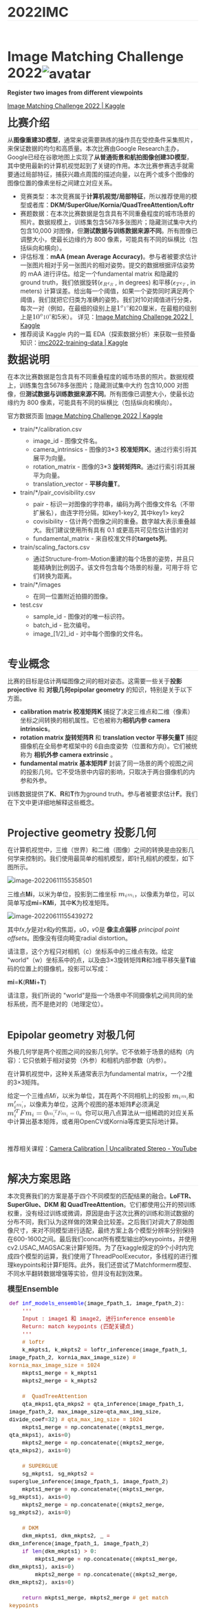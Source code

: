 # 2022IMC
<!doctype html>
<html>
<head>
<meta charset='UTF-8'><meta name='viewport' content='width=device-width initial-scale=1'>

<link href='https://fonts.loli.net/css?family=Open+Sans:400italic,700italic,700,400&subset=latin,latin-ext' rel='stylesheet' type='text/css' /><style type='text/css'>html {overflow-x: initial !important;}:root { --bg-color:#ffffff; --text-color:#333333; --select-text-bg-color:#B5D6FC; --select-text-font-color:auto; --monospace:"Lucida Console",Consolas,"Courier",monospace; --title-bar-height:20px; }
.mac-os-11 { --title-bar-height:28px; }
html { font-size: 14px; background-color: var(--bg-color); color: var(--text-color); font-family: "Helvetica Neue", Helvetica, Arial, sans-serif; -webkit-font-smoothing: antialiased; }
body { margin: 0px; padding: 0px; height: auto; inset: 0px; font-size: 1rem; line-height: 1.42857; overflow-x: hidden; background: inherit; tab-size: 4; }
iframe { margin: auto; }
a.url { word-break: break-all; }
a:active, a:hover { outline: 0px; }
.in-text-selection, ::selection { text-shadow: none; background: var(--select-text-bg-color); color: var(--select-text-font-color); }
#write { margin: 0px auto; height: auto; width: inherit; word-break: normal; overflow-wrap: break-word; position: relative; white-space: normal; overflow-x: visible; padding-top: 36px; }
#write.first-line-indent p { text-indent: 2em; }
#write.first-line-indent li p, #write.first-line-indent p * { text-indent: 0px; }
#write.first-line-indent li { margin-left: 2em; }
.for-image #write { padding-left: 8px; padding-right: 8px; }
body.typora-export { padding-left: 30px; padding-right: 30px; }
.typora-export .footnote-line, .typora-export li, .typora-export p { white-space: pre-wrap; }
.typora-export .task-list-item input { pointer-events: none; }
@media screen and (max-width: 500px) {
  body.typora-export { padding-left: 0px; padding-right: 0px; }
  #write { padding-left: 20px; padding-right: 20px; }
  .CodeMirror-sizer { margin-left: 0px !important; }
  .CodeMirror-gutters { display: none !important; }
}
#write li > figure:last-child { margin-bottom: 0.5rem; }
#write ol, #write ul { position: relative; }
img { max-width: 100%; vertical-align: middle; image-orientation: from-image; }
button, input, select, textarea { color: inherit; font: inherit; }
input[type="checkbox"], input[type="radio"] { line-height: normal; padding: 0px; }
*, ::after, ::before { box-sizing: border-box; }
#write h1, #write h2, #write h3, #write h4, #write h5, #write h6, #write p, #write pre { width: inherit; }
#write h1, #write h2, #write h3, #write h4, #write h5, #write h6, #write p { position: relative; }
p { line-height: inherit; }
h1, h2, h3, h4, h5, h6 { break-after: avoid-page; break-inside: avoid; orphans: 4; }
p { orphans: 4; }
h1 { font-size: 2rem; }
h2 { font-size: 1.8rem; }
h3 { font-size: 1.6rem; }
h4 { font-size: 1.4rem; }
h5 { font-size: 1.2rem; }
h6 { font-size: 1rem; }
.md-math-block, .md-rawblock, h1, h2, h3, h4, h5, h6, p { margin-top: 1rem; margin-bottom: 1rem; }
.hidden { display: none; }
.md-blockmeta { color: rgb(204, 204, 204); font-weight: 700; font-style: italic; }
a { cursor: pointer; }
sup.md-footnote { padding: 2px 4px; background-color: rgba(238, 238, 238, 0.7); color: rgb(85, 85, 85); border-radius: 4px; cursor: pointer; }
sup.md-footnote a, sup.md-footnote a:hover { color: inherit; text-transform: inherit; text-decoration: inherit; }
#write input[type="checkbox"] { cursor: pointer; width: inherit; height: inherit; }
figure { overflow-x: auto; margin: 1.2em 0px; max-width: calc(100% + 16px); padding: 0px; }
figure > table { margin: 0px; }
tr { break-inside: avoid; break-after: auto; }
thead { display: table-header-group; }
table { border-collapse: collapse; border-spacing: 0px; width: 100%; overflow: auto; break-inside: auto; text-align: left; }
table.md-table td { min-width: 32px; }
.CodeMirror-gutters { border-right: 0px; background-color: inherit; }
.CodeMirror-linenumber { user-select: none; }
.CodeMirror { text-align: left; }
.CodeMirror-placeholder { opacity: 0.3; }
.CodeMirror pre { padding: 0px 4px; }
.CodeMirror-lines { padding: 0px; }
div.hr:focus { cursor: none; }
#write pre { white-space: pre-wrap; }
#write.fences-no-line-wrapping pre { white-space: pre; }
#write pre.ty-contain-cm { white-space: normal; }
.CodeMirror-gutters { margin-right: 4px; }
.md-fences { font-size: 0.9rem; display: block; break-inside: avoid; text-align: left; overflow: visible; white-space: pre; background: inherit; position: relative !important; }
.md-fences-adv-panel { width: 100%; margin-top: 10px; text-align: center; padding-top: 0px; padding-bottom: 8px; overflow-x: auto; }
#write .md-fences.mock-cm { white-space: pre-wrap; }
.md-fences.md-fences-with-lineno { padding-left: 0px; }
#write.fences-no-line-wrapping .md-fences.mock-cm { white-space: pre; overflow-x: auto; }
.md-fences.mock-cm.md-fences-with-lineno { padding-left: 8px; }
.CodeMirror-line, twitterwidget { break-inside: avoid; }
.footnotes { opacity: 0.8; font-size: 0.9rem; margin-top: 1em; margin-bottom: 1em; }
.footnotes + .footnotes { margin-top: 0px; }
.md-reset { margin: 0px; padding: 0px; border: 0px; outline: 0px; vertical-align: top; background: 0px 0px; text-decoration: none; text-shadow: none; float: none; position: static; width: auto; height: auto; white-space: nowrap; cursor: inherit; -webkit-tap-highlight-color: transparent; line-height: normal; font-weight: 400; text-align: left; box-sizing: content-box; direction: ltr; }
li div { padding-top: 0px; }
blockquote { margin: 1rem 0px; }
li .mathjax-block, li p { margin: 0.5rem 0px; }
li blockquote { margin: 1rem 0px; }
li { margin: 0px; position: relative; }
blockquote > :last-child { margin-bottom: 0px; }
blockquote > :first-child, li > :first-child { margin-top: 0px; }
.footnotes-area { color: rgb(136, 136, 136); margin-top: 0.714rem; padding-bottom: 0.143rem; white-space: normal; }
#write .footnote-line { white-space: pre-wrap; }
@media print {
  body, html { border: 1px solid transparent; height: 99%; break-after: avoid; break-before: avoid; font-variant-ligatures: no-common-ligatures; }
  #write { margin-top: 0px; padding-top: 0px; border-color: transparent !important; }
  .typora-export * { -webkit-print-color-adjust: exact; }
  .typora-export #write { break-after: avoid; }
  .typora-export #write::after { height: 0px; }
  .is-mac table { break-inside: avoid; }
  .typora-export-show-outline .typora-export-sidebar { display: none; }
}
.footnote-line { margin-top: 0.714em; font-size: 0.7em; }
a img, img a { cursor: pointer; }
pre.md-meta-block { font-size: 0.8rem; min-height: 0.8rem; white-space: pre-wrap; background: rgb(204, 204, 204); display: block; overflow-x: hidden; }
p > .md-image:only-child:not(.md-img-error) img, p > img:only-child { display: block; margin: auto; }
#write.first-line-indent p > .md-image:only-child:not(.md-img-error) img { left: -2em; position: relative; }
p > .md-image:only-child { display: inline-block; width: 100%; }
#write .MathJax_Display { margin: 0.8em 0px 0px; }
.md-math-block { width: 100%; }
.md-math-block:not(:empty)::after { display: none; }
.MathJax_ref { fill: currentcolor; }
[contenteditable="true"]:active, [contenteditable="true"]:focus, [contenteditable="false"]:active, [contenteditable="false"]:focus { outline: 0px; box-shadow: none; }
.md-task-list-item { position: relative; list-style-type: none; }
.task-list-item.md-task-list-item { padding-left: 0px; }
.md-task-list-item > input { position: absolute; top: 0px; left: 0px; margin-left: -1.2em; margin-top: calc(1em - 10px); border: none; }
.math { font-size: 1rem; }
.md-toc { min-height: 3.58rem; position: relative; font-size: 0.9rem; border-radius: 10px; }
.md-toc-content { position: relative; margin-left: 0px; }
.md-toc-content::after, .md-toc::after { display: none; }
.md-toc-item { display: block; color: rgb(65, 131, 196); }
.md-toc-item a { text-decoration: none; }
.md-toc-inner:hover { text-decoration: underline; }
.md-toc-inner { display: inline-block; cursor: pointer; }
.md-toc-h1 .md-toc-inner { margin-left: 0px; font-weight: 700; }
.md-toc-h2 .md-toc-inner { margin-left: 2em; }
.md-toc-h3 .md-toc-inner { margin-left: 4em; }
.md-toc-h4 .md-toc-inner { margin-left: 6em; }
.md-toc-h5 .md-toc-inner { margin-left: 8em; }
.md-toc-h6 .md-toc-inner { margin-left: 10em; }
@media screen and (max-width: 48em) {
  .md-toc-h3 .md-toc-inner { margin-left: 3.5em; }
  .md-toc-h4 .md-toc-inner { margin-left: 5em; }
  .md-toc-h5 .md-toc-inner { margin-left: 6.5em; }
  .md-toc-h6 .md-toc-inner { margin-left: 8em; }
}
a.md-toc-inner { font-size: inherit; font-style: inherit; font-weight: inherit; line-height: inherit; }
.footnote-line a:not(.reversefootnote) { color: inherit; }
.md-attr { display: none; }
.md-fn-count::after { content: "."; }
code, pre, samp, tt { font-family: var(--monospace); }
kbd { margin: 0px 0.1em; padding: 0.1em 0.6em; font-size: 0.8em; color: rgb(36, 39, 41); background: rgb(255, 255, 255); border: 1px solid rgb(173, 179, 185); border-radius: 3px; box-shadow: rgba(12, 13, 14, 0.2) 0px 1px 0px, rgb(255, 255, 255) 0px 0px 0px 2px inset; white-space: nowrap; vertical-align: middle; }
.md-comment { color: rgb(162, 127, 3); opacity: 0.6; font-family: var(--monospace); }
code { text-align: left; vertical-align: initial; }
a.md-print-anchor { white-space: pre !important; border-width: initial !important; border-style: none !important; border-color: initial !important; display: inline-block !important; position: absolute !important; width: 1px !important; right: 0px !important; outline: 0px !important; background: 0px 0px !important; text-decoration: initial !important; text-shadow: initial !important; }
.os-windows.monocolor-emoji .md-emoji { font-family: "Segoe UI Symbol", sans-serif; }
.md-diagram-panel > svg { max-width: 100%; }
[lang="flow"] svg, [lang="mermaid"] svg { max-width: 100%; height: auto; }
[lang="mermaid"] .node text { font-size: 1rem; }
table tr th { border-bottom: 0px; }
video { max-width: 100%; display: block; margin: 0px auto; }
iframe { max-width: 100%; width: 100%; border: none; }
.highlight td, .highlight tr { border: 0px; }
mark { background: rgb(255, 255, 0); color: rgb(0, 0, 0); }
.md-html-inline .md-plain, .md-html-inline strong, mark .md-inline-math, mark strong { color: inherit; }
.md-expand mark .md-meta { opacity: 0.3 !important; }
mark .md-meta { color: rgb(0, 0, 0); }
@media print {
  .typora-export h1, .typora-export h2, .typora-export h3, .typora-export h4, .typora-export h5, .typora-export h6 { break-inside: avoid; }
}
.md-diagram-panel .messageText { stroke: none !important; }
.md-diagram-panel .start-state { fill: var(--node-fill); }
.md-diagram-panel .edgeLabel rect { opacity: 1 !important; }
.md-fences.md-fences-math { font-size: 1em; }
.md-fences-advanced:not(.md-focus) { padding: 0px; white-space: nowrap; border: 0px; }
.md-fences-advanced:not(.md-focus) { background: inherit; }
.typora-export-show-outline .typora-export-content { max-width: 1440px; margin: auto; display: flex; flex-direction: row; }
.typora-export-sidebar { width: 300px; font-size: 0.8rem; margin-top: 80px; margin-right: 18px; }
.typora-export-show-outline #write { --webkit-flex:2; flex: 2 1 0%; }
.typora-export-sidebar .outline-content { position: fixed; top: 0px; max-height: 100%; overflow: hidden auto; padding-bottom: 30px; padding-top: 60px; width: 300px; }
@media screen and (max-width: 1024px) {
  .typora-export-sidebar, .typora-export-sidebar .outline-content { width: 240px; }
}
@media screen and (max-width: 800px) {
  .typora-export-sidebar { display: none; }
}
.outline-content li, .outline-content ul { margin-left: 0px; margin-right: 0px; padding-left: 0px; padding-right: 0px; list-style: none; }
.outline-content ul { margin-top: 0px; margin-bottom: 0px; }
.outline-content strong { font-weight: 400; }
.outline-expander { width: 1rem; height: 1.42857rem; position: relative; display: table-cell; vertical-align: middle; cursor: pointer; padding-left: 4px; }
.outline-expander::before { content: ""; position: relative; font-family: Ionicons; display: inline-block; font-size: 8px; vertical-align: middle; }
.outline-item { padding-top: 3px; padding-bottom: 3px; cursor: pointer; }
.outline-expander:hover::before { content: ""; }
.outline-h1 > .outline-item { padding-left: 0px; }
.outline-h2 > .outline-item { padding-left: 1em; }
.outline-h3 > .outline-item { padding-left: 2em; }
.outline-h4 > .outline-item { padding-left: 3em; }
.outline-h5 > .outline-item { padding-left: 4em; }
.outline-h6 > .outline-item { padding-left: 5em; }
.outline-label { cursor: pointer; display: table-cell; vertical-align: middle; text-decoration: none; color: inherit; }
.outline-label:hover { text-decoration: underline; }
.outline-item:hover { border-color: rgb(245, 245, 245); background-color: var(--item-hover-bg-color); }
.outline-item:hover { margin-left: -28px; margin-right: -28px; border-left: 28px solid transparent; border-right: 28px solid transparent; }
.outline-item-single .outline-expander::before, .outline-item-single .outline-expander:hover::before { display: none; }
.outline-item-open > .outline-item > .outline-expander::before { content: ""; }
.outline-children { display: none; }
.info-panel-tab-wrapper { display: none; }
.outline-item-open > .outline-children { display: block; }
.typora-export .outline-item { padding-top: 1px; padding-bottom: 1px; }
.typora-export .outline-item:hover { margin-right: -8px; border-right: 8px solid transparent; }
.typora-export .outline-expander::before { content: "+"; font-family: inherit; top: -1px; }
.typora-export .outline-expander:hover::before, .typora-export .outline-item-open > .outline-item > .outline-expander::before { content: "−"; }
.typora-export-collapse-outline .outline-children { display: none; }
.typora-export-collapse-outline .outline-item-open > .outline-children, .typora-export-no-collapse-outline .outline-children { display: block; }
.typora-export-no-collapse-outline .outline-expander::before { content: "" !important; }
.typora-export-show-outline .outline-item-active > .outline-item .outline-label { font-weight: 700; }
.md-inline-math-container mjx-container { zoom: 0.95; }


.CodeMirror { height: auto; }
.CodeMirror.cm-s-inner { background: inherit; }
.CodeMirror-scroll { overflow: auto hidden; z-index: 3; }
.CodeMirror-gutter-filler, .CodeMirror-scrollbar-filler { background-color: rgb(255, 255, 255); }
.CodeMirror-gutters { border-right: 1px solid rgb(221, 221, 221); background: inherit; white-space: nowrap; }
.CodeMirror-linenumber { padding: 0px 3px 0px 5px; text-align: right; color: rgb(153, 153, 153); }
.cm-s-inner .cm-keyword { color: rgb(119, 0, 136); }
.cm-s-inner .cm-atom, .cm-s-inner.cm-atom { color: rgb(34, 17, 153); }
.cm-s-inner .cm-number { color: rgb(17, 102, 68); }
.cm-s-inner .cm-def { color: rgb(0, 0, 255); }
.cm-s-inner .cm-variable { color: rgb(0, 0, 0); }
.cm-s-inner .cm-variable-2 { color: rgb(0, 85, 170); }
.cm-s-inner .cm-variable-3 { color: rgb(0, 136, 85); }
.cm-s-inner .cm-string { color: rgb(170, 17, 17); }
.cm-s-inner .cm-property { color: rgb(0, 0, 0); }
.cm-s-inner .cm-operator { color: rgb(152, 26, 26); }
.cm-s-inner .cm-comment, .cm-s-inner.cm-comment { color: rgb(170, 85, 0); }
.cm-s-inner .cm-string-2 { color: rgb(255, 85, 0); }
.cm-s-inner .cm-meta { color: rgb(85, 85, 85); }
.cm-s-inner .cm-qualifier { color: rgb(85, 85, 85); }
.cm-s-inner .cm-builtin { color: rgb(51, 0, 170); }
.cm-s-inner .cm-bracket { color: rgb(153, 153, 119); }
.cm-s-inner .cm-tag { color: rgb(17, 119, 0); }
.cm-s-inner .cm-attribute { color: rgb(0, 0, 204); }
.cm-s-inner .cm-header, .cm-s-inner.cm-header { color: rgb(0, 0, 255); }
.cm-s-inner .cm-quote, .cm-s-inner.cm-quote { color: rgb(0, 153, 0); }
.cm-s-inner .cm-hr, .cm-s-inner.cm-hr { color: rgb(153, 153, 153); }
.cm-s-inner .cm-link, .cm-s-inner.cm-link { color: rgb(0, 0, 204); }
.cm-negative { color: rgb(221, 68, 68); }
.cm-positive { color: rgb(34, 153, 34); }
.cm-header, .cm-strong { font-weight: 700; }
.cm-del { text-decoration: line-through; }
.cm-em { font-style: italic; }
.cm-link { text-decoration: underline; }
.cm-error { color: red; }
.cm-invalidchar { color: red; }
.cm-constant { color: rgb(38, 139, 210); }
.cm-defined { color: rgb(181, 137, 0); }
div.CodeMirror span.CodeMirror-matchingbracket { color: rgb(0, 255, 0); }
div.CodeMirror span.CodeMirror-nonmatchingbracket { color: rgb(255, 34, 34); }
.cm-s-inner .CodeMirror-activeline-background { background: inherit; }
.CodeMirror { position: relative; overflow: hidden; }
.CodeMirror-scroll { height: 100%; outline: 0px; position: relative; box-sizing: content-box; background: inherit; }
.CodeMirror-sizer { position: relative; }
.CodeMirror-gutter-filler, .CodeMirror-hscrollbar, .CodeMirror-scrollbar-filler, .CodeMirror-vscrollbar { position: absolute; z-index: 6; display: none; outline: 0px; }
.CodeMirror-vscrollbar { right: 0px; top: 0px; overflow: hidden; }
.CodeMirror-hscrollbar { bottom: 0px; left: 0px; overflow: auto hidden; }
.CodeMirror-scrollbar-filler { right: 0px; bottom: 0px; }
.CodeMirror-gutter-filler { left: 0px; bottom: 0px; }
.CodeMirror-gutters { position: absolute; left: 0px; top: 0px; padding-bottom: 10px; z-index: 3; overflow-y: hidden; }
.CodeMirror-gutter { white-space: normal; height: 100%; box-sizing: content-box; padding-bottom: 30px; margin-bottom: -32px; display: inline-block; }
.CodeMirror-gutter-wrapper { position: absolute; z-index: 4; background: 0px 0px !important; border: none !important; }
.CodeMirror-gutter-background { position: absolute; top: 0px; bottom: 0px; z-index: 4; }
.CodeMirror-gutter-elt { position: absolute; cursor: default; z-index: 4; }
.CodeMirror-lines { cursor: text; }
.CodeMirror pre { border-radius: 0px; border-width: 0px; background: 0px 0px; font-family: inherit; font-size: inherit; margin: 0px; white-space: pre; overflow-wrap: normal; color: inherit; z-index: 2; position: relative; overflow: visible; }
.CodeMirror-wrap pre { overflow-wrap: break-word; white-space: pre-wrap; word-break: normal; }
.CodeMirror-code pre { border-right: 30px solid transparent; width: fit-content; }
.CodeMirror-wrap .CodeMirror-code pre { border-right: none; width: auto; }
.CodeMirror-linebackground { position: absolute; inset: 0px; z-index: 0; }
.CodeMirror-linewidget { position: relative; z-index: 2; overflow: auto; }
.CodeMirror-wrap .CodeMirror-scroll { overflow-x: hidden; }
.CodeMirror-measure { position: absolute; width: 100%; height: 0px; overflow: hidden; visibility: hidden; }
.CodeMirror-measure pre { position: static; }
.CodeMirror div.CodeMirror-cursor { position: absolute; visibility: hidden; border-right: none; width: 0px; }
.CodeMirror div.CodeMirror-cursor { visibility: hidden; }
.CodeMirror-focused div.CodeMirror-cursor { visibility: inherit; }
.cm-searching { background: rgba(255, 255, 0, 0.4); }
span.cm-underlined { text-decoration: underline; }
span.cm-strikethrough { text-decoration: line-through; }
.cm-tw-syntaxerror { color: rgb(255, 255, 255); background-color: rgb(153, 0, 0); }
.cm-tw-deleted { text-decoration: line-through; }
.cm-tw-header5 { font-weight: 700; }
.cm-tw-listitem:first-child { padding-left: 10px; }
.cm-tw-box { border-style: solid; border-right-width: 1px; border-bottom-width: 1px; border-left-width: 1px; border-color: inherit; border-top-width: 0px !important; }
.cm-tw-underline { text-decoration: underline; }
@media print {
  .CodeMirror div.CodeMirror-cursor { visibility: hidden; }
}


:root {
    --side-bar-bg-color: #fafafa;
    --control-text-color: #777;
}

@include-when-export url(https://fonts.loli.net/css?family=Open+Sans:400italic,700italic,700,400&subset=latin,latin-ext);

/* open-sans-regular - latin-ext_latin */
  /* open-sans-italic - latin-ext_latin */
    /* open-sans-700 - latin-ext_latin */
    /* open-sans-700italic - latin-ext_latin */
  html {
    font-size: 16px;
    -webkit-font-smoothing: antialiased;
}

body {
    font-family: "Open Sans","Clear Sans", "Helvetica Neue", Helvetica, Arial, 'Segoe UI Emoji', sans-serif;
    color: rgb(51, 51, 51);
    line-height: 1.6;
}

#write {
    max-width: 860px;
  	margin: 0 auto;
  	padding: 30px;
    padding-bottom: 100px;
}

@media only screen and (min-width: 1400px) {
	#write {
		max-width: 1024px;
	}
}

@media only screen and (min-width: 1800px) {
	#write {
		max-width: 1200px;
	}
}

#write > ul:first-child,
#write > ol:first-child{
    margin-top: 30px;
}

a {
    color: #4183C4;
}
h1,
h2,
h3,
h4,
h5,
h6 {
    position: relative;
    margin-top: 1rem;
    margin-bottom: 1rem;
    font-weight: bold;
    line-height: 1.4;
    cursor: text;
}
h1:hover a.anchor,
h2:hover a.anchor,
h3:hover a.anchor,
h4:hover a.anchor,
h5:hover a.anchor,
h6:hover a.anchor {
    text-decoration: none;
}
h1 tt,
h1 code {
    font-size: inherit;
}
h2 tt,
h2 code {
    font-size: inherit;
}
h3 tt,
h3 code {
    font-size: inherit;
}
h4 tt,
h4 code {
    font-size: inherit;
}
h5 tt,
h5 code {
    font-size: inherit;
}
h6 tt,
h6 code {
    font-size: inherit;
}
h1 {
    font-size: 2.25em;
    line-height: 1.2;
    border-bottom: 1px solid #eee;
}
h2 {
    font-size: 1.75em;
    line-height: 1.225;
    border-bottom: 1px solid #eee;
}

/*@media print {
    .typora-export h1,
    .typora-export h2 {
        border-bottom: none;
        padding-bottom: initial;
    }

    .typora-export h1::after,
    .typora-export h2::after {
        content: "";
        display: block;
        height: 100px;
        margin-top: -96px;
        border-top: 1px solid #eee;
    }
}*/

h3 {
    font-size: 1.5em;
    line-height: 1.43;
}
h4 {
    font-size: 1.25em;
}
h5 {
    font-size: 1em;
}
h6 {
   font-size: 1em;
    color: #777;
}
p,
blockquote,
ul,
ol,
dl,
table{
    margin: 0.8em 0;
}
li>ol,
li>ul {
    margin: 0 0;
}
hr {
    height: 2px;
    padding: 0;
    margin: 16px 0;
    background-color: #e7e7e7;
    border: 0 none;
    overflow: hidden;
    box-sizing: content-box;
}

li p.first {
    display: inline-block;
}
ul,
ol {
    padding-left: 30px;
}
ul:first-child,
ol:first-child {
    margin-top: 0;
}
ul:last-child,
ol:last-child {
    margin-bottom: 0;
}
blockquote {
    border-left: 4px solid #dfe2e5;
    padding: 0 15px;
    color: #777777;
}
blockquote blockquote {
    padding-right: 0;
}
table {
    padding: 0;
    word-break: initial;
}
table tr {
    border: 1px solid #dfe2e5;
    margin: 0;
    padding: 0;
}
table tr:nth-child(2n),
thead {
    background-color: #f8f8f8;
}
table th {
    font-weight: bold;
    border: 1px solid #dfe2e5;
    border-bottom: 0;
    margin: 0;
    padding: 6px 13px;
}
table td {
    border: 1px solid #dfe2e5;
    margin: 0;
    padding: 6px 13px;
}
table th:first-child,
table td:first-child {
    margin-top: 0;
}
table th:last-child,
table td:last-child {
    margin-bottom: 0;
}

.CodeMirror-lines {
    padding-left: 4px;
}

.code-tooltip {
    box-shadow: 0 1px 1px 0 rgba(0,28,36,.3);
    border-top: 1px solid #eef2f2;
}

.md-fences,
code,
tt {
    border: 1px solid #e7eaed;
    background-color: #f8f8f8;
    border-radius: 3px;
    padding: 0;
    padding: 2px 4px 0px 4px;
    font-size: 0.9em;
}

code {
    background-color: #f3f4f4;
    padding: 0 2px 0 2px;
}

.md-fences {
    margin-bottom: 15px;
    margin-top: 15px;
    padding-top: 8px;
    padding-bottom: 6px;
}


.md-task-list-item > input {
  margin-left: -1.3em;
}

@media print {
    html {
        font-size: 13px;
    }
    table,
    pre {
        page-break-inside: avoid;
    }
    pre {
        word-wrap: break-word;
    }
}

.md-fences {
	background-color: #f8f8f8;
}
#write pre.md-meta-block {
	padding: 1rem;
    font-size: 85%;
    line-height: 1.45;
    background-color: #f7f7f7;
    border: 0;
    border-radius: 3px;
    color: #777777;
    margin-top: 0 !important;
}

.mathjax-block>.code-tooltip {
	bottom: .375rem;
}

.md-mathjax-midline {
    background: #fafafa;
}

#write>h3.md-focus:before{
	left: -1.5625rem;
	top: .375rem;
}
#write>h4.md-focus:before{
	left: -1.5625rem;
	top: .285714286rem;
}
#write>h5.md-focus:before{
	left: -1.5625rem;
	top: .285714286rem;
}
#write>h6.md-focus:before{
	left: -1.5625rem;
	top: .285714286rem;
}
.md-image>.md-meta {
    /*border: 1px solid #ddd;*/
    border-radius: 3px;
    padding: 2px 0px 0px 4px;
    font-size: 0.9em;
    color: inherit;
}

.md-tag {
    color: #a7a7a7;
    opacity: 1;
}

.md-toc { 
    margin-top:20px;
    padding-bottom:20px;
}

.sidebar-tabs {
    border-bottom: none;
}

#typora-quick-open {
    border: 1px solid #ddd;
    background-color: #f8f8f8;
}

#typora-quick-open-item {
    background-color: #FAFAFA;
    border-color: #FEFEFE #e5e5e5 #e5e5e5 #eee;
    border-style: solid;
    border-width: 1px;
}

/** focus mode */
.on-focus-mode blockquote {
    border-left-color: rgba(85, 85, 85, 0.12);
}

header, .context-menu, .megamenu-content, footer{
    font-family: "Segoe UI", "Arial", sans-serif;
}

.file-node-content:hover .file-node-icon,
.file-node-content:hover .file-node-open-state{
    visibility: visible;
}

.mac-seamless-mode #typora-sidebar {
    background-color: #fafafa;
    background-color: var(--side-bar-bg-color);
}

.md-lang {
    color: #b4654d;
}

/*.html-for-mac {
    --item-hover-bg-color: #E6F0FE;
}*/

#md-notification .btn {
    border: 0;
}

.dropdown-menu .divider {
    border-color: #e5e5e5;
    opacity: 0.4;
}

.ty-preferences .window-content {
    background-color: #fafafa;
}

.ty-preferences .nav-group-item.active {
    color: white;
    background: #999;
}

.menu-item-container a.menu-style-btn {
    background-color: #f5f8fa;
    background-image: linear-gradient( 180deg , hsla(0, 0%, 100%, 0.8), hsla(0, 0%, 100%, 0)); 
}



mjx-container[jax="SVG"] {
  direction: ltr;
}

mjx-container[jax="SVG"] > svg {
  overflow: visible;
  min-height: 1px;
  min-width: 1px;
}

mjx-container[jax="SVG"] > svg a {
  fill: blue;
  stroke: blue;
}

mjx-assistive-mml {
  position: absolute !important;
  top: 0px;
  left: 0px;
  clip: rect(1px, 1px, 1px, 1px);
  padding: 1px 0px 0px 0px !important;
  border: 0px !important;
  display: block !important;
  width: auto !important;
  overflow: hidden !important;
  -webkit-touch-callout: none;
  -webkit-user-select: none;
  -khtml-user-select: none;
  -moz-user-select: none;
  -ms-user-select: none;
  user-select: none;
}

mjx-assistive-mml[display="block"] {
  width: 100% !important;
}

mjx-container[jax="SVG"][display="true"] {
  display: block;
  text-align: center;
  margin: 1em 0;
}

mjx-container[jax="SVG"][display="true"][width="full"] {
  display: flex;
}

mjx-container[jax="SVG"][justify="left"] {
  text-align: left;
}

mjx-container[jax="SVG"][justify="right"] {
  text-align: right;
}

g[data-mml-node="merror"] > g {
  fill: red;
  stroke: red;
}

g[data-mml-node="merror"] > rect[data-background] {
  fill: yellow;
  stroke: none;
}

g[data-mml-node="mtable"] > line[data-line], svg[data-table] > g > line[data-line] {
  stroke-width: 70px;
  fill: none;
}

g[data-mml-node="mtable"] > rect[data-frame], svg[data-table] > g > rect[data-frame] {
  stroke-width: 70px;
  fill: none;
}

g[data-mml-node="mtable"] > .mjx-dashed, svg[data-table] > g > .mjx-dashed {
  stroke-dasharray: 140;
}

g[data-mml-node="mtable"] > .mjx-dotted, svg[data-table] > g > .mjx-dotted {
  stroke-linecap: round;
  stroke-dasharray: 0,140;
}

g[data-mml-node="mtable"] > g > svg {
  overflow: visible;
}

[jax="SVG"] mjx-tool {
  display: inline-block;
  position: relative;
  width: 0;
  height: 0;
}

[jax="SVG"] mjx-tool > mjx-tip {
  position: absolute;
  top: 0;
  left: 0;
}

mjx-tool > mjx-tip {
  display: inline-block;
  padding: .2em;
  border: 1px solid #888;
  font-size: 70%;
  background-color: #F8F8F8;
  color: black;
  box-shadow: 2px 2px 5px #AAAAAA;
}

g[data-mml-node="maction"][data-toggle] {
  cursor: pointer;
}

mjx-status {
  display: block;
  position: fixed;
  left: 1em;
  bottom: 1em;
  min-width: 25%;
  padding: .2em .4em;
  border: 1px solid #888;
  font-size: 90%;
  background-color: #F8F8F8;
  color: black;
}

foreignObject[data-mjx-xml] {
  font-family: initial;
  line-height: normal;
  overflow: visible;
}

mjx-container[jax="SVG"] path[data-c], mjx-container[jax="SVG"] use[data-c] {
  stroke-width: 3;
}

g[data-mml-node="xypic"] path {
  stroke-width: inherit;
}

.MathJax g[data-mml-node="xypic"] path {
  stroke-width: inherit;
}
mjx-container[jax="SVG"] path[data-c], mjx-container[jax="SVG"] use[data-c] {
							stroke-width: 0;
						}
</style><title>IMC_Readme</title>
</head>
<body class='typora-export os-windows'><div class='typora-export-content'>
<div id='write'  class=''><h1 id='image-matching-challenge-2022'><span>Image Matching Challenge 2022</span><img src="https://storage.googleapis.com/kaggle-competitions/kaggle/34970/logos/header.png?t=2022-03-30-01-06-45" referrerpolicy="no-referrer" alt="avatar"></h1><p><strong><span>Register two images from different viewpoints</span></strong></p><p><a href='https://www.kaggle.com/competitions/image-matching-challenge-2022'><span>Image Matching Challenge 2022 | Kaggle</span></a></p><h2 id='比赛介绍'><span>比赛介绍</span></h2><p><span>从</span><strong><span>图像重建3D模型</span></strong><span>，通常来说需要熟练的操作员在受控条件采集照片，来保证数据的均匀和高质量。本次比赛由Google Research主办，Google已经在谷歌地图上实现了</span><strong><span>从普通街景和航拍图像创建3D模型</span></strong><span>，其中使用最新的计算机视觉起到了关键的作用。本次比赛参赛选手就需要通过局部特征，捕获兴趣点周围的描述向量，以在两个或多个图像的图像位置的像素坐标之间建立对应关系。</span></p><ul><li><span>竞赛类型：本次竞赛属于</span><strong><span>计算机视觉/局部特征</span></strong><span>，所以推荐使用的模型或者库：</span><strong><span>DKM/SuperGlue/Kornia/QuadTreeAttention/Loftr</span></strong></li><li><span>赛题数据：在本次比赛数据是包含具有不同重叠程度的城市场景的照片。数据规模上，训练集包含5678多张图片；隐藏测试集中大约 包含10,000 对图像，但</span><strong><span>测试数据与训练数据来源不同</span></strong><span>。所有图像已调整大小，使最长边缘约为 800 像素，可能具有不同的纵横比（包括纵向和横向）。 </span></li><li><span>评估标准：</span><strong><span>mAA (mean Average Accuracy)</span></strong><span>。参与者被要求估计一张图片相对于另一张图片的相对姿势。提交的数据根据评估姿势的 mAA 进行评估。给定一个fundamental matrix 和隐藏的 ground truth，我们依据旋转(</span><mjx-container class="MathJax" jax="SVG" style="position: relative;"><svg xmlns="http://www.w3.org/2000/svg" width="2.321ex" height="1.348ex" role="img" focusable="false" viewBox="0 -431 1025.7 595.8" xmlns:xlink="http://www.w3.org/1999/xlink" aria-hidden="true" style="vertical-align: -0.373ex;"><defs><path id="MJX-9-TEX-I-1D716" d="M227 -11Q149 -11 95 41T40 174Q40 262 87 322Q121 367 173 396T287 430Q289 431 329 431H367Q382 426 382 411Q382 385 341 385H325H312Q191 385 154 277L150 265H327Q340 256 340 246Q340 228 320 219H138V217Q128 187 128 143Q128 77 160 52T231 26Q258 26 284 36T326 57T343 68Q350 68 354 58T358 39Q358 36 357 35Q354 31 337 21T289 0T227 -11Z"></path><path id="MJX-9-TEX-I-1D445" d="M230 637Q203 637 198 638T193 649Q193 676 204 682Q206 683 378 683Q550 682 564 680Q620 672 658 652T712 606T733 563T739 529Q739 484 710 445T643 385T576 351T538 338L545 333Q612 295 612 223Q612 212 607 162T602 80V71Q602 53 603 43T614 25T640 16Q668 16 686 38T712 85Q717 99 720 102T735 105Q755 105 755 93Q755 75 731 36Q693 -21 641 -21H632Q571 -21 531 4T487 82Q487 109 502 166T517 239Q517 290 474 313Q459 320 449 321T378 323H309L277 193Q244 61 244 59Q244 55 245 54T252 50T269 48T302 46H333Q339 38 339 37T336 19Q332 6 326 0H311Q275 2 180 2Q146 2 117 2T71 2T50 1Q33 1 33 10Q33 12 36 24Q41 43 46 45Q50 46 61 46H67Q94 46 127 49Q141 52 146 61Q149 65 218 339T287 628Q287 635 230 637ZM630 554Q630 586 609 608T523 636Q521 636 500 636T462 637H440Q393 637 386 627Q385 624 352 494T319 361Q319 360 388 360Q466 361 492 367Q556 377 592 426Q608 449 619 486T630 554Z"></path></defs><g stroke="currentColor" fill="currentColor" stroke-width="0" transform="scale(1,-1)"><g data-mml-node="math"><g data-mml-node="msub"><g data-mml-node="mi"><use data-c="1D716" xlink:href="#MJX-9-TEX-I-1D716"></use></g><g data-mml-node="mi" transform="translate(439,-150) scale(0.707)"><use data-c="1D445" xlink:href="#MJX-9-TEX-I-1D445"></use></g></g></g></g></svg><mjx-assistive-mml unselectable="on" display="inline"><math xmlns="http://www.w3.org/1998/Math/MathML"><msub><mi>ϵ</mi><mi>R</mi></msub></math></mjx-assistive-mml></mjx-container><script type="math/tex">\epsilon_R</script><span> , in degrees) 和平移(</span><mjx-container class="MathJax" jax="SVG" style="position: relative;"><svg xmlns="http://www.w3.org/2000/svg" width="2.233ex" height="1.314ex" role="img" focusable="false" viewBox="0 -431 986.8 581" xmlns:xlink="http://www.w3.org/1999/xlink" aria-hidden="true" style="vertical-align: -0.339ex;"><defs><path id="MJX-10-TEX-I-1D716" d="M227 -11Q149 -11 95 41T40 174Q40 262 87 322Q121 367 173 396T287 430Q289 431 329 431H367Q382 426 382 411Q382 385 341 385H325H312Q191 385 154 277L150 265H327Q340 256 340 246Q340 228 320 219H138V217Q128 187 128 143Q128 77 160 52T231 26Q258 26 284 36T326 57T343 68Q350 68 354 58T358 39Q358 36 357 35Q354 31 337 21T289 0T227 -11Z"></path><path id="MJX-10-TEX-I-1D447" d="M40 437Q21 437 21 445Q21 450 37 501T71 602L88 651Q93 669 101 677H569H659Q691 677 697 676T704 667Q704 661 687 553T668 444Q668 437 649 437Q640 437 637 437T631 442L629 445Q629 451 635 490T641 551Q641 586 628 604T573 629Q568 630 515 631Q469 631 457 630T439 622Q438 621 368 343T298 60Q298 48 386 46Q418 46 427 45T436 36Q436 31 433 22Q429 4 424 1L422 0Q419 0 415 0Q410 0 363 1T228 2Q99 2 64 0H49Q43 6 43 9T45 27Q49 40 55 46H83H94Q174 46 189 55Q190 56 191 56Q196 59 201 76T241 233Q258 301 269 344Q339 619 339 625Q339 630 310 630H279Q212 630 191 624Q146 614 121 583T67 467Q60 445 57 441T43 437H40Z"></path></defs><g stroke="currentColor" fill="currentColor" stroke-width="0" transform="scale(1,-1)"><g data-mml-node="math"><g data-mml-node="msub"><g data-mml-node="mi"><use data-c="1D716" xlink:href="#MJX-10-TEX-I-1D716"></use></g><g data-mml-node="mi" transform="translate(439,-150) scale(0.707)"><use data-c="1D447" xlink:href="#MJX-10-TEX-I-1D447"></use></g></g></g></g></svg><mjx-assistive-mml unselectable="on" display="inline"><math xmlns="http://www.w3.org/1998/Math/MathML"><msub><mi>ϵ</mi><mi>T</mi></msub></math></mjx-assistive-mml></mjx-container><script type="math/tex">\epsilon_T</script><span> , in meters) 计算误差。给出每一个阈值，如果一个姿势同时满足两个阈值，我们就把它归类为准确的姿势。我们对10对阈值进行分类，每次一对（例如，在最细的级别上是</span><mjx-container class="MathJax" jax="SVG" style="position: relative;"><svg xmlns="http://www.w3.org/2000/svg" width="2.095ex" height="1.527ex" role="img" focusable="false" viewBox="0 -674.8 925.9 674.8" xmlns:xlink="http://www.w3.org/1999/xlink" aria-hidden="true" style="vertical-align: 0px;"><defs><path id="MJX-11-TEX-N-31" d="M213 578L200 573Q186 568 160 563T102 556H83V602H102Q149 604 189 617T245 641T273 663Q275 666 285 666Q294 666 302 660V361L303 61Q310 54 315 52T339 48T401 46H427V0H416Q395 3 257 3Q121 3 100 0H88V46H114Q136 46 152 46T177 47T193 50T201 52T207 57T213 61V578Z"></path><path id="MJX-11-TEX-I-1D45C" d="M201 -11Q126 -11 80 38T34 156Q34 221 64 279T146 380Q222 441 301 441Q333 441 341 440Q354 437 367 433T402 417T438 387T464 338T476 268Q476 161 390 75T201 -11ZM121 120Q121 70 147 48T206 26Q250 26 289 58T351 142Q360 163 374 216T388 308Q388 352 370 375Q346 405 306 405Q243 405 195 347Q158 303 140 230T121 120Z"></path></defs><g stroke="currentColor" fill="currentColor" stroke-width="0" transform="scale(1,-1)"><g data-mml-node="math"><g data-mml-node="msup"><g data-mml-node="mn"><use data-c="31" xlink:href="#MJX-11-TEX-N-31"></use></g><g data-mml-node="mi" transform="translate(533,363) scale(0.707)"><use data-c="1D45C" xlink:href="#MJX-11-TEX-I-1D45C"></use></g></g></g></g></svg><mjx-assistive-mml unselectable="on" display="inline"><math xmlns="http://www.w3.org/1998/Math/MathML"><msup><mn>1</mn><mi>o</mi></msup></math></mjx-assistive-mml></mjx-container><script type="math/tex">1^o</script><span>和20厘米，在最粗的级别上是</span><mjx-container class="MathJax" jax="SVG" style="position: relative;"><svg xmlns="http://www.w3.org/2000/svg" width="3.226ex" height="1.645ex" role="img" focusable="false" viewBox="0 -704.9 1425.9 726.9" xmlns:xlink="http://www.w3.org/1999/xlink" aria-hidden="true" style="vertical-align: -0.05ex;"><defs><path id="MJX-12-TEX-N-31" d="M213 578L200 573Q186 568 160 563T102 556H83V602H102Q149 604 189 617T245 641T273 663Q275 666 285 666Q294 666 302 660V361L303 61Q310 54 315 52T339 48T401 46H427V0H416Q395 3 257 3Q121 3 100 0H88V46H114Q136 46 152 46T177 47T193 50T201 52T207 57T213 61V578Z"></path><path id="MJX-12-TEX-N-30" d="M96 585Q152 666 249 666Q297 666 345 640T423 548Q460 465 460 320Q460 165 417 83Q397 41 362 16T301 -15T250 -22Q224 -22 198 -16T137 16T82 83Q39 165 39 320Q39 494 96 585ZM321 597Q291 629 250 629Q208 629 178 597Q153 571 145 525T137 333Q137 175 145 125T181 46Q209 16 250 16Q290 16 318 46Q347 76 354 130T362 333Q362 478 354 524T321 597Z"></path><path id="MJX-12-TEX-I-1D45C" d="M201 -11Q126 -11 80 38T34 156Q34 221 64 279T146 380Q222 441 301 441Q333 441 341 440Q354 437 367 433T402 417T438 387T464 338T476 268Q476 161 390 75T201 -11ZM121 120Q121 70 147 48T206 26Q250 26 289 58T351 142Q360 163 374 216T388 308Q388 352 370 375Q346 405 306 405Q243 405 195 347Q158 303 140 230T121 120Z"></path></defs><g stroke="currentColor" fill="currentColor" stroke-width="0" transform="scale(1,-1)"><g data-mml-node="math"><g data-mml-node="msup"><g data-mml-node="mn"><use data-c="31" xlink:href="#MJX-12-TEX-N-31"></use><use data-c="30" xlink:href="#MJX-12-TEX-N-30" transform="translate(500,0)"></use></g><g data-mml-node="mi" transform="translate(1033,393.1) scale(0.707)"><use data-c="1D45C" xlink:href="#MJX-12-TEX-I-1D45C"></use></g></g></g></g></svg><mjx-assistive-mml unselectable="on" display="inline"><math xmlns="http://www.w3.org/1998/Math/MathML"><msup><mn>10</mn><mi>o</mi></msup></math></mjx-assistive-mml></mjx-container><script type="math/tex">10^o</script><span>和5米）。 详见：</span><a href='https://www.kaggle.com/competitions/image-matching-challenge-2022/overview/evaluation'><span>Image Matching Challenge 2022 | Kaggle</span></a></li><li><span>推荐阅读 Kaggle 内的一篇 EDA（探索数据分析）来获取一些预备知识：</span><a href='https://www.kaggle.com/code/eduardtrulls/imc2022-training-data'><span>imc2022-training-data | Kaggle</span></a></li></ul><h2 id='数据说明'><span>数据说明</span></h2><p><span>在本次比赛数据是包含具有不同重叠程度的城市场景的照片。数据规模上，训练集包含5678多张图片；隐藏测试集中大约 包含10,000 对图像，但</span><strong><span>测试数据与训练数据来源不同</span></strong><span>。所有图像已调整大小，使最长边缘约为 800 像素，可能具有不同的纵横比（包括纵向和横向）。 </span></p><p><span>官方数据页面 </span><a href='https://www.kaggle.com/competitions/image-matching-challenge-2022/data'><span>Image Matching Challenge 2022 | Kaggle</span></a></p><ul><li><p><span>train/*/calibration.csv</span></p><ul><li><span>image_id - 图像文件名。</span></li><li><span>camera_intrinsics - 图像的3*3 </span><strong><span>校准矩阵K</span></strong><span>。通过行索引将其展平为向量。</span></li><li><span>rotation_matrix - 图像的3*3 </span><strong><span>旋转矩阵R</span></strong><span>。通过行索引将其展平为向量。</span></li><li><span>translation_vector - </span><strong><span>平移向量T</span></strong><span>。</span></li></ul></li><li><p><span>train/*/pair_covisibility.csv</span></p><ul><li><span>pair - 标识一对图像的字符串，编码为两个图像文件名（不带扩展名），由连字符分隔，如key1-key2, 其中key1&gt; key2</span></li><li><span>covisibility - 估计两个图像之间的重叠。数字越大表示重叠越大。我们建议使用所有具有 0.1 或更高共可见性估计值的对</span></li><li><span>fundamental_matrix - 来自校准文件的</span><strong><span>targets列</span></strong><span>。</span></li></ul></li><li><p><span>train/scaling_factors.csv</span></p><ul><li><span>通过Structure-from-Motion重建的每个场景的姿势，并且只能精确到比例因子。该文件包含每个场景的标量，可用于将 它们转换为距离。</span></li></ul></li><li><p><span>train/*/images</span></p><ul><li><span>在同一位置附近拍摄的图像。</span></li></ul></li><li><p><span>test.csv</span></p><ul><li><span>sample_id - 图像对的唯一标识符。 </span></li><li><span>batch_id - 批次编号。 </span></li><li><span>image_[1/2]</span><span>_</span><span>id - 对中每个图像的文件名。</span></li></ul></li></ul><p>&nbsp;</p><h2 id='专业概念'><span>专业概念</span></h2><p><span>比赛的目标是估计两幅图像之间的相对姿态。这需要一些关于</span><strong><span>投影projective</span></strong><span> 和 </span><strong><span>对极几何epipolar geometry</span></strong><span> 的知识，特别是关于以下方面。</span></p><ul><li><strong><span>calibration matrix 校准矩阵𝐊</span></strong><span> 捕捉了决定三维点和二维（像素）坐标之间转换的相机属性。它也被称为</span><strong><span>相机内参 camera intrinsics</span></strong><span>。</span></li><li><strong><span>rotation matrix 旋转矩阵𝐑</span></strong><span> 和 </span><strong><span>translation vector 平移矢量𝐓</span></strong><span> 捕捉摄像机在全局参考框架中的 6自由度姿势（位置和方向）。它们被统称为 </span><strong><span>相机外参 camera extrinsic</span></strong><span> 。</span></li><li><strong><span>fundamental matrix 基本矩阵𝐅</span></strong><span> 封装了同一场景的两个视图之间的投影几何。它不受场景中内容的影响，只取决于两台摄像机的内参和外参。</span></li></ul><p><span>训练数据提供了𝐊、𝐑和𝐓作为ground truth。参与者被要求估计𝐅。我们在下文中更详细地解释这些概念。</span></p><p>&nbsp;</p><h2 id='projective-geometry-投影几何'><span>Projective geometry 投影几何</span></h2><p><span>在计算机视觉中，三维（世界）和二维（图像）之间的转换是由投影几何学来控制的。我们使用最简单的相机模型，即针孔相机的模型，如下图所示。</span></p><p><img src="IMC_Readme.assets/image-20220611155358501.png" referrerpolicy="no-referrer" alt="image-20220611155358501"></p><p><span>三维点𝐌𝐢，以米为单位，投影到二维坐标 </span><mjx-container class="MathJax" jax="SVG" style="position: relative;"><svg xmlns="http://www.w3.org/2000/svg" width="2.726ex" height="1.357ex" role="img" focusable="false" viewBox="0 -442 1205 599.8" xmlns:xlink="http://www.w3.org/1999/xlink" aria-hidden="true" style="vertical-align: -0.357ex;"><defs><path id="MJX-14-TEX-I-1D45A" d="M21 287Q22 293 24 303T36 341T56 388T88 425T132 442T175 435T205 417T221 395T229 376L231 369Q231 367 232 367L243 378Q303 442 384 442Q401 442 415 440T441 433T460 423T475 411T485 398T493 385T497 373T500 364T502 357L510 367Q573 442 659 442Q713 442 746 415T780 336Q780 285 742 178T704 50Q705 36 709 31T724 26Q752 26 776 56T815 138Q818 149 821 151T837 153Q857 153 857 145Q857 144 853 130Q845 101 831 73T785 17T716 -10Q669 -10 648 17T627 73Q627 92 663 193T700 345Q700 404 656 404H651Q565 404 506 303L499 291L466 157Q433 26 428 16Q415 -11 385 -11Q372 -11 364 -4T353 8T350 18Q350 29 384 161L420 307Q423 322 423 345Q423 404 379 404H374Q288 404 229 303L222 291L189 157Q156 26 151 16Q138 -11 108 -11Q95 -11 87 -5T76 7T74 17Q74 30 112 181Q151 335 151 342Q154 357 154 369Q154 405 129 405Q107 405 92 377T69 316T57 280Q55 278 41 278H27Q21 284 21 287Z"></path><path id="MJX-14-TEX-I-1D456" d="M184 600Q184 624 203 642T247 661Q265 661 277 649T290 619Q290 596 270 577T226 557Q211 557 198 567T184 600ZM21 287Q21 295 30 318T54 369T98 420T158 442Q197 442 223 419T250 357Q250 340 236 301T196 196T154 83Q149 61 149 51Q149 26 166 26Q175 26 185 29T208 43T235 78T260 137Q263 149 265 151T282 153Q302 153 302 143Q302 135 293 112T268 61T223 11T161 -11Q129 -11 102 10T74 74Q74 91 79 106T122 220Q160 321 166 341T173 380Q173 404 156 404H154Q124 404 99 371T61 287Q60 286 59 284T58 281T56 279T53 278T49 278T41 278H27Q21 284 21 287Z"></path></defs><g stroke="currentColor" fill="currentColor" stroke-width="0" transform="scale(1,-1)"><g data-mml-node="math"><g data-mml-node="msub"><g data-mml-node="mi"><use data-c="1D45A" xlink:href="#MJX-14-TEX-I-1D45A"></use></g><g data-mml-node="mi" transform="translate(911,-150) scale(0.707)"><use data-c="1D456" xlink:href="#MJX-14-TEX-I-1D456"></use></g></g></g></g></svg><mjx-assistive-mml unselectable="on" display="inline"><math xmlns="http://www.w3.org/1998/Math/MathML"><msub><mi>m</mi><mi>i</mi></msub></math></mjx-assistive-mml></mjx-container><script type="math/tex">m_i</script><span>，以像素为单位，可以简单写成𝐦𝐢=𝐊𝐌𝐢，其中𝐊为校准矩阵。</span></p><p><img src="IMC_Readme.assets/3AC72lsnmO9eHNM.png" referrerpolicy="no-referrer" alt="image-20220611155439272"></p><p><span>其中𝑓𝑥,𝑓𝑦是对𝑥和𝑦的焦距，𝑢0，𝑣0是 </span><strong><span>像主点偏移</span></strong><span> </span><em><span>principal point offsets</span></em><span>。图像没有径向畸变radial distortion。</span></p><p><span>请注意，这个方程只对相机（c）坐标系中的三维点有效。给定 &quot;world&quot;（w）坐标系中的点，以及由3×3旋转矩阵𝐑和3维平移矢量𝐓编码的位置上的摄像机，投影可以写成：</span></p><p><span>𝐦𝐢=𝐊(𝐑𝐌𝐢+𝐓)</span></p><p><span>请注意，我们所说的 &quot;world&quot;是指一个场景中不同摄像机之间共同的坐标系统，而不是绝对的（地理定位）。</span></p><p>&nbsp;</p><h3 id='epipolar-geometry-对极几何'><span>Epipolar geometry 对极几何</span></h3><p><span>外极几何学是两个视图之间的投影几何学。它不依赖于场景的结构（内容）：它只依赖于相对姿势（外参）和相机内部参数（内参）。</span></p><p><span>在计算机视觉中，这种关系通常表示为fundamental matrix，一个2维的3×3矩阵。</span></p><p><span>给定一个三维点𝑀𝑖，以米为单位，其在两个不同相机上的投影 </span><mjx-container class="MathJax" jax="SVG" style="position: relative;"><svg xmlns="http://www.w3.org/2000/svg" width="2.726ex" height="1.357ex" role="img" focusable="false" viewBox="0 -442 1205 599.8" xmlns:xlink="http://www.w3.org/1999/xlink" aria-hidden="true" style="vertical-align: -0.357ex;"><defs><path id="MJX-14-TEX-I-1D45A" d="M21 287Q22 293 24 303T36 341T56 388T88 425T132 442T175 435T205 417T221 395T229 376L231 369Q231 367 232 367L243 378Q303 442 384 442Q401 442 415 440T441 433T460 423T475 411T485 398T493 385T497 373T500 364T502 357L510 367Q573 442 659 442Q713 442 746 415T780 336Q780 285 742 178T704 50Q705 36 709 31T724 26Q752 26 776 56T815 138Q818 149 821 151T837 153Q857 153 857 145Q857 144 853 130Q845 101 831 73T785 17T716 -10Q669 -10 648 17T627 73Q627 92 663 193T700 345Q700 404 656 404H651Q565 404 506 303L499 291L466 157Q433 26 428 16Q415 -11 385 -11Q372 -11 364 -4T353 8T350 18Q350 29 384 161L420 307Q423 322 423 345Q423 404 379 404H374Q288 404 229 303L222 291L189 157Q156 26 151 16Q138 -11 108 -11Q95 -11 87 -5T76 7T74 17Q74 30 112 181Q151 335 151 342Q154 357 154 369Q154 405 129 405Q107 405 92 377T69 316T57 280Q55 278 41 278H27Q21 284 21 287Z"></path><path id="MJX-14-TEX-I-1D456" d="M184 600Q184 624 203 642T247 661Q265 661 277 649T290 619Q290 596 270 577T226 557Q211 557 198 567T184 600ZM21 287Q21 295 30 318T54 369T98 420T158 442Q197 442 223 419T250 357Q250 340 236 301T196 196T154 83Q149 61 149 51Q149 26 166 26Q175 26 185 29T208 43T235 78T260 137Q263 149 265 151T282 153Q302 153 302 143Q302 135 293 112T268 61T223 11T161 -11Q129 -11 102 10T74 74Q74 91 79 106T122 220Q160 321 166 341T173 380Q173 404 156 404H154Q124 404 99 371T61 287Q60 286 59 284T58 281T56 279T53 278T49 278T41 278H27Q21 284 21 287Z"></path></defs><g stroke="currentColor" fill="currentColor" stroke-width="0" transform="scale(1,-1)"><g data-mml-node="math"><g data-mml-node="msub"><g data-mml-node="mi"><use data-c="1D45A" xlink:href="#MJX-14-TEX-I-1D45A"></use></g><g data-mml-node="mi" transform="translate(911,-150) scale(0.707)"><use data-c="1D456" xlink:href="#MJX-14-TEX-I-1D456"></use></g></g></g></g></svg><mjx-assistive-mml unselectable="on" display="inline"><math xmlns="http://www.w3.org/1998/Math/MathML"><msub><mi>m</mi><mi>i</mi></msub></math></mjx-assistive-mml></mjx-container><script type="math/tex">m_i</script><span>和 </span><mjx-container class="MathJax" jax="SVG" style="position: relative;"><svg xmlns="http://www.w3.org/2000/svg" width="2.726ex" height="2.309ex" role="img" focusable="false" viewBox="0 -759 1205 1020.7" xmlns:xlink="http://www.w3.org/1999/xlink" aria-hidden="true" style="vertical-align: -0.592ex;"><defs><path id="MJX-15-TEX-I-1D45A" d="M21 287Q22 293 24 303T36 341T56 388T88 425T132 442T175 435T205 417T221 395T229 376L231 369Q231 367 232 367L243 378Q303 442 384 442Q401 442 415 440T441 433T460 423T475 411T485 398T493 385T497 373T500 364T502 357L510 367Q573 442 659 442Q713 442 746 415T780 336Q780 285 742 178T704 50Q705 36 709 31T724 26Q752 26 776 56T815 138Q818 149 821 151T837 153Q857 153 857 145Q857 144 853 130Q845 101 831 73T785 17T716 -10Q669 -10 648 17T627 73Q627 92 663 193T700 345Q700 404 656 404H651Q565 404 506 303L499 291L466 157Q433 26 428 16Q415 -11 385 -11Q372 -11 364 -4T353 8T350 18Q350 29 384 161L420 307Q423 322 423 345Q423 404 379 404H374Q288 404 229 303L222 291L189 157Q156 26 151 16Q138 -11 108 -11Q95 -11 87 -5T76 7T74 17Q74 30 112 181Q151 335 151 342Q154 357 154 369Q154 405 129 405Q107 405 92 377T69 316T57 280Q55 278 41 278H27Q21 284 21 287Z"></path><path id="MJX-15-TEX-V-2032" d="M79 43Q73 43 52 49T30 61Q30 68 85 293T146 528Q161 560 198 560Q218 560 240 545T262 501Q262 496 260 486Q259 479 173 263T84 45T79 43Z"></path><path id="MJX-15-TEX-I-1D456" d="M184 600Q184 624 203 642T247 661Q265 661 277 649T290 619Q290 596 270 577T226 557Q211 557 198 567T184 600ZM21 287Q21 295 30 318T54 369T98 420T158 442Q197 442 223 419T250 357Q250 340 236 301T196 196T154 83Q149 61 149 51Q149 26 166 26Q175 26 185 29T208 43T235 78T260 137Q263 149 265 151T282 153Q302 153 302 143Q302 135 293 112T268 61T223 11T161 -11Q129 -11 102 10T74 74Q74 91 79 106T122 220Q160 321 166 341T173 380Q173 404 156 404H154Q124 404 99 371T61 287Q60 286 59 284T58 281T56 279T53 278T49 278T41 278H27Q21 284 21 287Z"></path></defs><g stroke="currentColor" fill="currentColor" stroke-width="0" transform="scale(1,-1)"><g data-mml-node="math"><g data-mml-node="msubsup"><g data-mml-node="mi"><use data-c="1D45A" xlink:href="#MJX-15-TEX-I-1D45A"></use></g><g data-mml-node="mo" transform="translate(911,363) scale(0.707)"><use data-c="2032" xlink:href="#MJX-15-TEX-V-2032"></use></g><g data-mml-node="mi" transform="translate(911,-254) scale(0.707)"><use data-c="1D456" xlink:href="#MJX-15-TEX-I-1D456"></use></g></g></g></g></svg><mjx-assistive-mml unselectable="on" display="inline"><math xmlns="http://www.w3.org/1998/Math/MathML"><msubsup><mi>m</mi><mi>i</mi><mo data-mjx-alternate="1">′</mo></msubsup></math></mjx-assistive-mml></mjx-container><script type="math/tex">m'_i</script><span>，以像素为单位，这两个视图的基本矩阵𝐅必须满足</span><mjx-container class="MathJax" jax="SVG" style="position: relative;"><svg xmlns="http://www.w3.org/2000/svg" width="12.309ex" height="2.565ex" role="img" focusable="false" viewBox="0 -841.7 5440.8 1133.9" xmlns:xlink="http://www.w3.org/1999/xlink" aria-hidden="true" style="vertical-align: -0.661ex;"><defs><path id="MJX-16-TEX-I-1D45A" d="M21 287Q22 293 24 303T36 341T56 388T88 425T132 442T175 435T205 417T221 395T229 376L231 369Q231 367 232 367L243 378Q303 442 384 442Q401 442 415 440T441 433T460 423T475 411T485 398T493 385T497 373T500 364T502 357L510 367Q573 442 659 442Q713 442 746 415T780 336Q780 285 742 178T704 50Q705 36 709 31T724 26Q752 26 776 56T815 138Q818 149 821 151T837 153Q857 153 857 145Q857 144 853 130Q845 101 831 73T785 17T716 -10Q669 -10 648 17T627 73Q627 92 663 193T700 345Q700 404 656 404H651Q565 404 506 303L499 291L466 157Q433 26 428 16Q415 -11 385 -11Q372 -11 364 -4T353 8T350 18Q350 29 384 161L420 307Q423 322 423 345Q423 404 379 404H374Q288 404 229 303L222 291L189 157Q156 26 151 16Q138 -11 108 -11Q95 -11 87 -5T76 7T74 17Q74 30 112 181Q151 335 151 342Q154 357 154 369Q154 405 129 405Q107 405 92 377T69 316T57 280Q55 278 41 278H27Q21 284 21 287Z"></path><path id="MJX-16-TEX-V-2032" d="M79 43Q73 43 52 49T30 61Q30 68 85 293T146 528Q161 560 198 560Q218 560 240 545T262 501Q262 496 260 486Q259 479 173 263T84 45T79 43Z"></path><path id="MJX-16-TEX-I-1D447" d="M40 437Q21 437 21 445Q21 450 37 501T71 602L88 651Q93 669 101 677H569H659Q691 677 697 676T704 667Q704 661 687 553T668 444Q668 437 649 437Q640 437 637 437T631 442L629 445Q629 451 635 490T641 551Q641 586 628 604T573 629Q568 630 515 631Q469 631 457 630T439 622Q438 621 368 343T298 60Q298 48 386 46Q418 46 427 45T436 36Q436 31 433 22Q429 4 424 1L422 0Q419 0 415 0Q410 0 363 1T228 2Q99 2 64 0H49Q43 6 43 9T45 27Q49 40 55 46H83H94Q174 46 189 55Q190 56 191 56Q196 59 201 76T241 233Q258 301 269 344Q339 619 339 625Q339 630 310 630H279Q212 630 191 624Q146 614 121 583T67 467Q60 445 57 441T43 437H40Z"></path><path id="MJX-16-TEX-I-1D456" d="M184 600Q184 624 203 642T247 661Q265 661 277 649T290 619Q290 596 270 577T226 557Q211 557 198 567T184 600ZM21 287Q21 295 30 318T54 369T98 420T158 442Q197 442 223 419T250 357Q250 340 236 301T196 196T154 83Q149 61 149 51Q149 26 166 26Q175 26 185 29T208 43T235 78T260 137Q263 149 265 151T282 153Q302 153 302 143Q302 135 293 112T268 61T223 11T161 -11Q129 -11 102 10T74 74Q74 91 79 106T122 220Q160 321 166 341T173 380Q173 404 156 404H154Q124 404 99 371T61 287Q60 286 59 284T58 281T56 279T53 278T49 278T41 278H27Q21 284 21 287Z"></path><path id="MJX-16-TEX-I-1D439" d="M48 1Q31 1 31 11Q31 13 34 25Q38 41 42 43T65 46Q92 46 125 49Q139 52 144 61Q146 66 215 342T285 622Q285 629 281 629Q273 632 228 634H197Q191 640 191 642T193 659Q197 676 203 680H742Q749 676 749 669Q749 664 736 557T722 447Q720 440 702 440H690Q683 445 683 453Q683 454 686 477T689 530Q689 560 682 579T663 610T626 626T575 633T503 634H480Q398 633 393 631Q388 629 386 623Q385 622 352 492L320 363H375Q378 363 398 363T426 364T448 367T472 374T489 386Q502 398 511 419T524 457T529 475Q532 480 548 480H560Q567 475 567 470Q567 467 536 339T502 207Q500 200 482 200H470Q463 206 463 212Q463 215 468 234T473 274Q473 303 453 310T364 317H309L277 190Q245 66 245 60Q245 46 334 46H359Q365 40 365 39T363 19Q359 6 353 0H336Q295 2 185 2Q120 2 86 2T48 1Z"></path><path id="MJX-16-TEX-N-3D" d="M56 347Q56 360 70 367H707Q722 359 722 347Q722 336 708 328L390 327H72Q56 332 56 347ZM56 153Q56 168 72 173H708Q722 163 722 153Q722 140 707 133H70Q56 140 56 153Z"></path><path id="MJX-16-TEX-N-30" d="M96 585Q152 666 249 666Q297 666 345 640T423 548Q460 465 460 320Q460 165 417 83Q397 41 362 16T301 -15T250 -22Q224 -22 198 -16T137 16T82 83Q39 165 39 320Q39 494 96 585ZM321 597Q291 629 250 629Q208 629 178 597Q153 571 145 525T137 333Q137 175 145 125T181 46Q209 16 250 16Q290 16 318 46Q347 76 354 130T362 333Q362 478 354 524T321 597Z"></path></defs><g stroke="currentColor" fill="currentColor" stroke-width="0" transform="scale(1,-1)"><g data-mml-node="math"><g data-mml-node="msubsup"><g data-mml-node="mi"><use data-c="1D45A" xlink:href="#MJX-16-TEX-I-1D45A"></use></g><g data-mml-node="mrow" transform="translate(911,363) scale(0.707)"><g data-mml-node="mo"><use data-c="2032" xlink:href="#MJX-16-TEX-V-2032"></use></g><g data-mml-node="mi" transform="translate(275,0)"><use data-c="1D447" xlink:href="#MJX-16-TEX-I-1D447"></use></g></g><g data-mml-node="mi" transform="translate(911,-284.4) scale(0.707)"><use data-c="1D456" xlink:href="#MJX-16-TEX-I-1D456"></use></g></g><g data-mml-node="mi" transform="translate(1653.3,0)"><use data-c="1D439" xlink:href="#MJX-16-TEX-I-1D439"></use></g><g data-mml-node="msub" transform="translate(2402.3,0)"><g data-mml-node="mi"><use data-c="1D45A" xlink:href="#MJX-16-TEX-I-1D45A"></use></g><g data-mml-node="mi" transform="translate(911,-150) scale(0.707)"><use data-c="1D456" xlink:href="#MJX-16-TEX-I-1D456"></use></g></g><g data-mml-node="mo" transform="translate(3885,0)"><use data-c="3D" xlink:href="#MJX-16-TEX-N-3D"></use></g><g data-mml-node="mn" transform="translate(4940.8,0)"><use data-c="30" xlink:href="#MJX-16-TEX-N-30"></use></g></g></g></svg><mjx-assistive-mml unselectable="on" display="inline"><math xmlns="http://www.w3.org/1998/Math/MathML"><msubsup><mi>m</mi><mi>i</mi><mrow><mo data-mjx-alternate="1" data-mjx-pseudoscript="true">′</mo><mi>T</mi></mrow></msubsup><mi>F</mi><msub><mi>m</mi><mi>i</mi></msub><mo>=</mo><mn>0</mn></math></mjx-assistive-mml></mjx-container><script type="math/tex">m'^T_iFm_i = 0</script><span>。你可以用八点算法从一组稀疏的对应关系中计算出基本矩阵，或者用OpenCV或Kornia等库更实际地计算。</span></p><p>&nbsp;</p><p><span>推荐相关课程：</span><a href='https://www.youtube.com/playlist?list=PL2zRqk16wsdoCCLpou-dGo7QQNks1Ppzo'><span>Camera Calibration | Uncalibrated Stereo - YouTube</span></a></p><p>&nbsp;</p><h2 id='解决方案思路'><span>解决方案思路</span></h2><p><span>本次竞赛我们的方案是基于四个不同模型的匹配结果的融合。</span><strong><span>LoFTR、SuperGlue、DKM 和 QuadTreeAttention</span></strong><span>。它们都使用公开的预训练权重，没有经过训练或微调，原因是由于这次比赛的训练和测试数据的分布不同，我们认为这样做的效果会比较差。之后我们对调大了原始图像尺寸，来对不同模型进行适配，最终方案上各个模型分辨率分别保持在600-1600之间。最后我们concat所有模型输出的keypoints，并使用cv2.USAC_MAGSAC来计算F矩阵。为了在kaggle规定的9个小时内完成四个模型的运算，我们使用了ThreadPoolExecutor，多线程的进行推理keypoints和计算F矩阵。此外，我们还尝试了Matchformerm模型、不同水平翻转数据增强等实验，但并没有起到效果。</span></p><h4 id='模型ensemble'><span>模型Ensemble</span></h4><pre class="md-fences md-end-block ty-contain-cm modeLoaded" spellcheck="false" lang="python" style="break-inside: unset;"><div class="CodeMirror cm-s-inner cm-s-null-scroll CodeMirror-wrap" lang="python"><div style="overflow: hidden; position: relative; width: 3px; height: 0px; top: 9.52344px; left: 8px;"><textarea autocorrect="off" autocapitalize="off" spellcheck="false" tabindex="0" style="position: absolute; bottom: -1em; padding: 0px; width: 1000px; height: 1em; outline: none;"></textarea></div><div class="CodeMirror-scrollbar-filler" cm-not-content="true"></div><div class="CodeMirror-gutter-filler" cm-not-content="true"></div><div class="CodeMirror-scroll" tabindex="-1"><div class="CodeMirror-sizer" style="margin-left: 0px; margin-bottom: 0px; border-right-width: 0px; padding-right: 0px; padding-bottom: 0px;"><div style="position: relative; top: 0px;"><div class="CodeMirror-lines" role="presentation"><div role="presentation" style="position: relative; outline: none;"><div class="CodeMirror-measure"><span><span>​</span>x</span></div><div class="CodeMirror-measure"></div><div style="position: relative; z-index: 1;"></div><div class="CodeMirror-code" role="presentation" style=""><div class="CodeMirror-activeline" style="position: relative;"><div class="CodeMirror-activeline-background CodeMirror-linebackground"></div><div class="CodeMirror-gutter-background CodeMirror-activeline-gutter" style="left: 0px; width: 0px;"></div><pre class=" CodeMirror-line " role="presentation"><span role="presentation" style="padding-right: 0.1px;"><span class="cm-keyword">def</span> <span class="cm-def">inf_models_ensemble</span>(<span class="cm-variable">image_fpath_1</span>, <span class="cm-variable">image_fpath_2</span>):</span></pre></div><pre class=" CodeMirror-line " role="presentation"><span role="presentation" style="padding-right: 0.1px;"> &nbsp; &nbsp;<span class="cm-string">'''</span></span></pre><pre class=" CodeMirror-line " role="presentation"><span role="presentation" style="padding-right: 0.1px;"><span class="cm-string"> &nbsp;  Input : image1 和 image2, 进行inference ensemble</span></span></pre><pre class=" CodeMirror-line " role="presentation"><span role="presentation" style="padding-right: 0.1px;"><span class="cm-string"> &nbsp;  Return: match keypoints (匹配关键点)</span></span></pre><pre class=" CodeMirror-line " role="presentation"><span role="presentation" style="padding-right: 0.1px;"><span class="cm-string"> &nbsp;  '''</span></span></pre><pre class=" CodeMirror-line " role="presentation"><span role="presentation" style="padding-right: 0.1px;"> &nbsp; &nbsp;<span class="cm-comment"># loftr</span></span></pre><pre class=" CodeMirror-line " role="presentation"><span role="presentation" style="padding-right: 0.1px;"> &nbsp; &nbsp;<span class="cm-variable">k_mkpts1</span>, <span class="cm-variable">k_mkpts2</span> <span class="cm-operator">=</span> <span class="cm-variable">loftr_inference</span>(<span class="cm-variable">image_fpath_1</span>, <span class="cm-variable">image_fpath_2</span>, <span class="cm-variable">kornia_max_image_size</span>) <span class="cm-comment"># kornia_max_image_size = 1024</span></span></pre><pre class=" CodeMirror-line " role="presentation"><span role="presentation" style="padding-right: 0.1px;"> &nbsp; &nbsp;<span class="cm-variable">mkpts1_merge</span> <span class="cm-operator">=</span> <span class="cm-variable">k_mkpts1</span></span></pre><pre class=" CodeMirror-line " role="presentation"><span role="presentation" style="padding-right: 0.1px;"> &nbsp; &nbsp;<span class="cm-variable">mkpts2_merge</span> <span class="cm-operator">=</span> <span class="cm-variable">k_mkpts2</span></span></pre><pre class=" CodeMirror-line " role="presentation"><span role="presentation" style="padding-right: 0.1px;"> &nbsp; &nbsp;</span></pre><pre class=" CodeMirror-line " role="presentation"><span role="presentation" style="padding-right: 0.1px;"> &nbsp; &nbsp;<span class="cm-comment">#  QuadTreeAttention</span></span></pre><pre class=" CodeMirror-line " role="presentation"><span role="presentation" style="padding-right: 0.1px;"> &nbsp; &nbsp;<span class="cm-variable">qta_mkps1</span>,<span class="cm-variable">qta_mkps2</span> <span class="cm-operator">=</span> <span class="cm-variable">qta_inference</span>(<span class="cm-variable">image_fpath_1</span>, <span class="cm-variable">image_fpath_2</span>, <span class="cm-variable">max_image_size</span><span class="cm-operator">=</span><span class="cm-variable">qta_max_img_size</span>, <span class="cm-variable">divide_coef</span><span class="cm-operator">=</span><span class="cm-number">32</span>) <span class="cm-comment"># qta_max_img_size = 1024</span></span></pre><pre class=" CodeMirror-line " role="presentation"><span role="presentation" style="padding-right: 0.1px;"> &nbsp; &nbsp;<span class="cm-variable">mkpts1_merge</span> <span class="cm-operator">=</span> <span class="cm-variable">np</span>.<span class="cm-property">concatenate</span>((<span class="cm-variable">mkpts1_merge</span>, <span class="cm-variable">qta_mkps1</span>), <span class="cm-variable">axis</span><span class="cm-operator">=</span><span class="cm-number">0</span>)</span></pre><pre class=" CodeMirror-line " role="presentation"><span role="presentation" style="padding-right: 0.1px;"> &nbsp; &nbsp;<span class="cm-variable">mkpts2_merge</span> <span class="cm-operator">=</span> <span class="cm-variable">np</span>.<span class="cm-property">concatenate</span>((<span class="cm-variable">mkpts2_merge</span>, <span class="cm-variable">qta_mkps2</span>), <span class="cm-variable">axis</span><span class="cm-operator">=</span><span class="cm-number">0</span>)</span></pre><pre class=" CodeMirror-line " role="presentation"><span role="presentation" style="padding-right: 0.1px;"> &nbsp; &nbsp;</span></pre><pre class=" CodeMirror-line " role="presentation"><span role="presentation" style="padding-right: 0.1px;"> &nbsp; &nbsp;<span class="cm-comment"># SUPERGLUE</span></span></pre><pre class=" CodeMirror-line " role="presentation"><span role="presentation" style="padding-right: 0.1px;"> &nbsp; &nbsp;<span class="cm-variable">sg_mkpts1</span>, <span class="cm-variable">sg_mkpts2</span> <span class="cm-operator">=</span> <span class="cm-variable">superglue_inference</span>(<span class="cm-variable">image_fpath_1</span>, <span class="cm-variable">image_fpath_2</span>)</span></pre><pre class=" CodeMirror-line " role="presentation"><span role="presentation" style="padding-right: 0.1px;"> &nbsp; &nbsp;<span class="cm-variable">mkpts1_merge</span> <span class="cm-operator">=</span> <span class="cm-variable">np</span>.<span class="cm-property">concatenate</span>((<span class="cm-variable">mkpts1_merge</span>, <span class="cm-variable">sg_mkpts1</span>), <span class="cm-variable">axis</span><span class="cm-operator">=</span><span class="cm-number">0</span>)</span></pre><pre class=" CodeMirror-line " role="presentation"><span role="presentation" style="padding-right: 0.1px;"> &nbsp; &nbsp;<span class="cm-variable">mkpts2_merge</span> <span class="cm-operator">=</span> <span class="cm-variable">np</span>.<span class="cm-property">concatenate</span>((<span class="cm-variable">mkpts2_merge</span>, <span class="cm-variable">sg_mkpts2</span>), <span class="cm-variable">axis</span><span class="cm-operator">=</span><span class="cm-number">0</span>)</span></pre><pre class=" CodeMirror-line " role="presentation"><span role="presentation" style="padding-right: 0.1px;"><span cm-text="" cm-zwsp="">
</span></span></pre><pre class=" CodeMirror-line " role="presentation"><span role="presentation" style="padding-right: 0.1px;"> &nbsp; &nbsp;<span class="cm-comment"># DKM</span></span></pre><pre class=" CodeMirror-line " role="presentation"><span role="presentation" style="padding-right: 0.1px;"> &nbsp; &nbsp;<span class="cm-variable">dkm_mkpts1</span>, <span class="cm-variable">dkm_mkpts2</span>, <span class="cm-variable">_</span> <span class="cm-operator">=</span> <span class="cm-variable">dkm_inference</span>(<span class="cm-variable">image_fpath_1</span>, <span class="cm-variable">image_fpath_2</span>)</span></pre><pre class=" CodeMirror-line " role="presentation"><span role="presentation" style="padding-right: 0.1px;"> &nbsp; &nbsp;<span class="cm-keyword">if</span> <span class="cm-builtin">len</span>(<span class="cm-variable">dkm_mkpts1</span>) <span class="cm-operator">&gt;</span> <span class="cm-number">0</span>:</span></pre><pre class=" CodeMirror-line " role="presentation"><span role="presentation" style="padding-right: 0.1px;"> &nbsp; &nbsp; &nbsp; &nbsp;<span class="cm-variable">mkpts1_merge</span> <span class="cm-operator">=</span> <span class="cm-variable">np</span>.<span class="cm-property">concatenate</span>((<span class="cm-variable">mkpts1_merge</span>, <span class="cm-variable">dkm_mkpts1</span>), <span class="cm-variable">axis</span><span class="cm-operator">=</span><span class="cm-number">0</span>)</span></pre><pre class=" CodeMirror-line " role="presentation"><span role="presentation" style="padding-right: 0.1px;"> &nbsp; &nbsp; &nbsp; &nbsp;<span class="cm-variable">mkpts2_merge</span> <span class="cm-operator">=</span> <span class="cm-variable">np</span>.<span class="cm-property">concatenate</span>((<span class="cm-variable">mkpts2_merge</span>, <span class="cm-variable">dkm_mkpts2</span>), <span class="cm-variable">axis</span><span class="cm-operator">=</span><span class="cm-number">0</span>)</span></pre><pre class=" CodeMirror-line " role="presentation"><span role="presentation" style="padding-right: 0.1px;"><span cm-text="" cm-zwsp="">
</span></span></pre><pre class=" CodeMirror-line " role="presentation"><span role="presentation" style="padding-right: 0.1px;"> &nbsp; &nbsp;<span class="cm-keyword">return</span> <span class="cm-variable">mkpts1_merge</span>, <span class="cm-variable">mkpts2_merge</span> <span class="cm-comment"># get match keypoints</span></span></pre></div></div></div></div></div><div style="position: absolute; height: 0px; width: 1px; border-bottom: 0px solid transparent; top: 668px;"></div><div class="CodeMirror-gutters" style="display: none; height: 668px;"></div></div></div></pre><p>&nbsp;</p><h4 id='计算f矩阵'><span>计算F矩阵</span></h4><pre class="md-fences md-end-block ty-contain-cm modeLoaded" spellcheck="false" lang="python" style="break-inside: unset;"><div class="CodeMirror cm-s-inner cm-s-null-scroll CodeMirror-wrap" lang="python"><div style="overflow: hidden; position: relative; width: 3px; height: 0px; top: 9.52344px; left: 8px;"><textarea autocorrect="off" autocapitalize="off" spellcheck="false" tabindex="0" style="position: absolute; bottom: -1em; padding: 0px; width: 1000px; height: 1em; outline: none;"></textarea></div><div class="CodeMirror-scrollbar-filler" cm-not-content="true"></div><div class="CodeMirror-gutter-filler" cm-not-content="true"></div><div class="CodeMirror-scroll" tabindex="-1"><div class="CodeMirror-sizer" style="margin-left: 0px; margin-bottom: 0px; border-right-width: 0px; padding-right: 0px; padding-bottom: 0px;"><div style="position: relative; top: 0px;"><div class="CodeMirror-lines" role="presentation"><div role="presentation" style="position: relative; outline: none;"><div class="CodeMirror-measure"><pre><span>xxxxxxxxxx</span></pre></div><div class="CodeMirror-measure"></div><div style="position: relative; z-index: 1;"></div><div class="CodeMirror-code" role="presentation" style=""><div class="CodeMirror-activeline" style="position: relative;"><div class="CodeMirror-activeline-background CodeMirror-linebackground"></div><div class="CodeMirror-gutter-background CodeMirror-activeline-gutter" style="left: 0px; width: 0px;"></div><pre class=" CodeMirror-line " role="presentation"><span role="presentation" style="padding-right: 0.1px;"><span class="cm-keyword">def</span> <span class="cm-def">calc_F_matrix</span>(<span class="cm-variable">item</span>):</span></pre></div><pre class=" CodeMirror-line " role="presentation"><span role="presentation" style="padding-right: 0.1px;"> &nbsp; &nbsp;<span class="cm-string">'''</span></span></pre><pre class=" CodeMirror-line " role="presentation"><span role="presentation" style="padding-right: 0.1px;"><span class="cm-string"> &nbsp;  Input : sample_id, mkps1, mkps2 # 一对匹配关键点</span></span></pre><pre class=" CodeMirror-line " role="presentation"><span role="presentation" style="padding-right: 0.1px;"><span class="cm-string"> &nbsp;  Return: F-matrix</span></span></pre><pre class=" CodeMirror-line " role="presentation"><span role="presentation" style="padding-right: 0.1px;"><span class="cm-string"> &nbsp;  '''</span></span></pre><pre class=" CodeMirror-line " role="presentation"><span role="presentation" style="padding-right: 0.1px;"> &nbsp; &nbsp;<span class="cm-variable">sample_id</span>, <span class="cm-variable">mkps1</span>, <span class="cm-variable">mkps2</span> <span class="cm-operator">=</span> <span class="cm-variable">item</span> </span></pre><pre class=" CodeMirror-line " role="presentation"><span role="presentation" style="padding-right: 0.1px;"><span cm-text="" cm-zwsp="">
</span></span></pre><pre class=" CodeMirror-line " role="presentation"><span role="presentation" style="padding-right: 0.1px;"> &nbsp; &nbsp;<span class="cm-keyword">if</span> <span class="cm-builtin">len</span>(<span class="cm-variable">mkps1</span>) <span class="cm-operator">&gt;</span> <span class="cm-number">7</span>: <span class="cm-comment"># 如果有足够的点, 则进行F-matrix计算</span></span></pre><pre class=" CodeMirror-line " role="presentation"><span role="presentation" style="padding-right: 0.1px;"> &nbsp; &nbsp; &nbsp; &nbsp;<span class="cm-variable">F</span>, <span class="cm-variable">_</span> <span class="cm-operator">=</span> <span class="cm-variable">cv2</span>.<span class="cm-property">findFundamentalMat</span>(<span class="cm-variable">mkps1</span>, <span class="cm-variable">mkps2</span>, <span class="cm-variable">cv2</span>.<span class="cm-property">USAC_MAGSAC</span>, <span class="cm-variable">ransacReprojThreshold</span><span class="cm-operator">=</span><span class="cm-number">0.25</span>, <span class="cm-variable">confidence</span><span class="cm-operator">=</span><span class="cm-number">0.999999</span>, <span class="cm-variable">maxIters</span><span class="cm-operator">=</span><span class="cm-number">120_000</span>) &nbsp;<span class="cm-comment"># 计算F-matrix</span></span></pre><pre class=" CodeMirror-line " role="presentation"><span role="presentation" style="padding-right: 0.1px;"> &nbsp; &nbsp;<span class="cm-keyword">else</span>: &nbsp; <span class="cm-comment"># 如果没有足够的点, 则返回空的F-matrix</span></span></pre><pre class=" CodeMirror-line " role="presentation"><span role="presentation" style="padding-right: 0.1px;"> &nbsp; &nbsp; &nbsp; &nbsp;<span class="cm-variable">F</span> <span class="cm-operator">=</span> <span class="cm-keyword">None</span> &nbsp; </span></pre><pre class=" CodeMirror-line " role="presentation"><span role="presentation" style="padding-right: 0.1px;"><span cm-text="" cm-zwsp="">
</span></span></pre><pre class=" CodeMirror-line " role="presentation"><span role="presentation" style="padding-right: 0.1px;"> &nbsp; &nbsp;<span class="cm-keyword">del</span> <span class="cm-variable">mkps1</span>, <span class="cm-variable">mkps2</span> <span class="cm-comment"># clean up</span></span></pre><pre class=" CodeMirror-line " role="presentation"><span role="presentation" style="padding-right: 0.1px;"> &nbsp; &nbsp;<span class="cm-keyword">return</span> <span class="cm-variable">sample_id</span>, <span class="cm-variable">F</span></span></pre></div></div></div></div></div><div style="position: absolute; height: 0px; width: 1px; border-bottom: 0px solid transparent; top: 346px;"></div><div class="CodeMirror-gutters" style="display: none; height: 346px;"></div></div></div></pre><p>&nbsp;</p><h2 id='比赛上分历程'><span>比赛上分历程</span></h2><ol start='' ><li><span>使用LoFTR模型直接推理，Public LB 0.726；</span></li><li><span>对LoFTR进行调参（分辨率/keypoints数量/threshold等），Public LB 0.767；</span></li><li><span>使用SuperGlue并调参，Public LB : 0.710；</span></li><li><span>使用QTA并调参，Public LB : 0.799；</span></li><li><span>使用DKM并调参，Public LB : 0.600；</span></li><li><span>对四个模型结果进行融合，Public LB : 0.830+；</span></li><li><span>对cv2.findFundamentalMat进行调参，Public LB : 0.840+；</span></li></ol><p>&nbsp;</p><h2 id='代码数据集'><span>代码、数据集</span></h2><ul><li><p><span>代码</span></p><ul><li><span>IMC_Inference.ipynb</span></li></ul></li><li><p><span>数据集</span></p><ul><li><p><span>datasets.txt</span></p></li><li><p><span>othermodels/</span></p></li><li><p><span>pywheels/</span></p></li><li><p><span>super-glue-pretrained-network/</span></p><p>&nbsp;</p></li></ul></li></ul><h2 id='tldr'><span>TL;DR</span></h2><p><span>在这次竞赛中，参赛者将使用机器学习的方式，对同一场景下的不同角度拍摄的照片进行关键点匹配，并计算出 fundamental matrix。因为本次比赛的训练和测试数据的分布不同，所以我们使用了所有模型的预训练权重直接进行推理。我们最终方案使用了四个不同模型的匹配结果的融合。LoFTR、SuperGlue、DKM 和 QuadTreeAttention。我们还调整了原始图像尺寸，来对不同模型进行适配，各个模型分辨率分别保持在600-1600之间。为了在kaggle规定的9个小时内完成四个模型的运算，我们使用了ThreadPoolExecutor，多线程的进行推理keypoints和计算F矩阵，大幅加快了推理速度，最终我们获得了前1%的成绩。</span></p></div></div>
</body>
</html>
